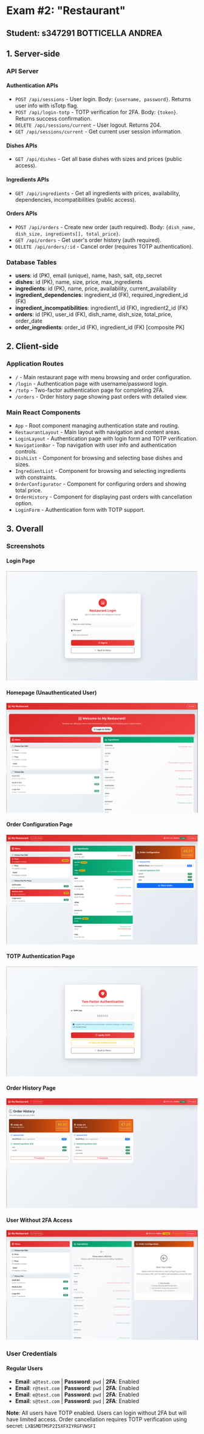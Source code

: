 # Exam #2: "Restaurant"
## Student: s347291 BOTTICELLA ANDREA 

## 1. Server-side

### API Server

#### Authentication APIs
- `POST /api/sessions` - User login. Body: `{username, password}`. Returns user info with isTotp flag.
- `POST /api/login-totp` - TOTP verification for 2FA. Body: `{token}`. Returns success confirmation.
- `DELETE /api/sessions/current` - User logout. Returns 204.
- `GET /api/sessions/current` - Get current user session information.

#### Dishes APIs
- `GET /api/dishes` - Get all base dishes with sizes and prices (public access).

#### Ingredients APIs
- `GET /api/ingredients` - Get all ingredients with prices, availability, dependencies, incompatibilities (public access).

#### Orders APIs
- `POST /api/orders` - Create new order (auth required). Body: `{dish_name, dish_size, ingredients[], total_price}`.
- `GET /api/orders` - Get user's order history (auth required).
- `DELETE /api/orders/:id` - Cancel order (requires TOTP authentication).

### Database Tables

- **users**: id (PK), email (unique), name, hash, salt, otp_secret
- **dishes**: id (PK), name, size, price, max_ingredients
- **ingredients**: id (PK), name, price, availability, current_availability
- **ingredient_dependencies**: ingredient_id (FK), required_ingredient_id (FK)
- **ingredient_incompatibilities**: ingredient1_id (FK), ingredient2_id (FK)
- **orders**: id (PK), user_id (FK), dish_name, dish_size, total_price, order_date
- **order_ingredients**: order_id (FK), ingredient_id (FK) [composite PK]

## 2. Client-side

### Application Routes

- `/` - Main restaurant page with menu browsing and order configuration.
- `/login` - Authentication page with username/password login.
- `/totp` - Two-factor authentication page for completing 2FA.
- `/orders` - Order history page showing past orders with detailed view.

### Main React Components

- `App` - Root component managing authentication state and routing.
- `RestaurantLayout` - Main layout with navigation and content areas.
- `LoginLayout` - Authentication page with login form and TOTP verification.
- `NavigationBar` - Top navigation with user info and authentication controls.
- `DishList` - Component for browsing and selecting base dishes and sizes.
- `IngredientList` - Component for browsing and selecting ingredients with constraints.
- `OrderConfigurator` - Component for configuring orders and showing total price.
- `OrderHistory` - Component for displaying past orders with cancellation option.
- `LoginForm` - Authentication form with TOTP support.

## 3. Overall

### Screenshots

#### Login Page
![Login Page](./img/Login.png)

#### Homepage (Unauthenticated User)
![Homepage](./img/Homepage.png)

#### Order Configuration Page
![Order Configuration](./img/OrderConfiguration.png)

#### TOTP Authentication Page
![TOTP Page](./img/TOTP.png)

#### Order History Page
![Order History](./img/OrderHistory.png)

#### User Without 2FA Access
![User Without 2FA](./img/UserWo_2FA.png)

### User Credentials

#### Regular Users
- **Email**: `a@test.com` | **Password**: `pwd` | **2FA**: Enabled
- **Email**: `r@test.com` | **Password**: `pwd` | **2FA**: Enabled
- **Email**: `e@test.com` | **Password**: `pwd` | **2FA**: Enabled
- **Email**: `s@test.com` | **Password**: `pwd` | **2FA**: Enabled

**Note**: All users have TOTP enabled. Users can login without 2FA but will have limited access. Order cancellation requires TOTP verification using secret: `LXBSMDTMSP2I5XFXIYRGFVWSFI`

